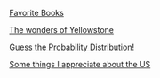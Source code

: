 [Favorite Books](books.md)

[The wonders of Yellowstone](yellowstone.md)

[Guess the Probability Distribution!](probability_quiz_blog_post.md)

[Some things I appreciate about the US](favorite_things_us.md)